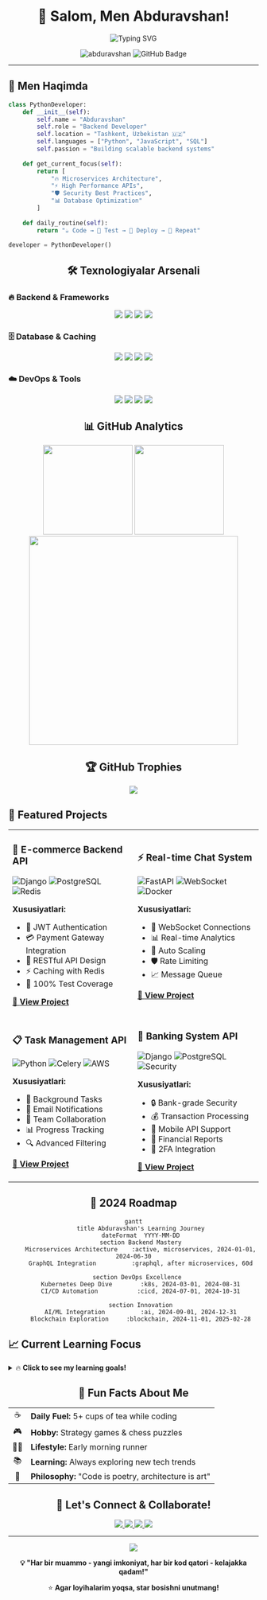 <div align="center">
  
# 💫 Salom, Men **Abduravshan**! 

<img src="https://readme-typing-svg.herokuapp.com?font=Fira+Code&pause=1000&color=00D9FF&center=true&vCenter=true&width=435&lines=Python+Backend+Developer;API+Architecture+Expert;Clean+Code+Enthusiast;Always+Learning+New+Tech!" alt="Typing SVG" />

<p align="center">
  <img src="https://komarev.com/ghpvc/?username=abduravshan&label=Profile%20views&color=0e75b6&style=flat" alt="abduravshan" /> 
  <img src="https://img.shields.io/github/followers/abduravshan?label=Followers&style=social" alt="GitHub Badge">
</p>

---

</div>

## 🎯 Men Haqimda

```python
class PythonDeveloper:
    def __init__(self):
        self.name = "Abduravshan"
        self.role = "Backend Developer"
        self.location = "Tashkent, Uzbekistan 🇺🇿"
        self.languages = ["Python", "JavaScript", "SQL"]
        self.passion = "Building scalable backend systems"
    
    def get_current_focus(self):
        return [
            "🔥 Microservices Architecture",
            "⚡ High Performance APIs", 
            "🛡️ Security Best Practices",
            "📊 Database Optimization"
        ]
    
    def daily_routine(self):
        return "☕ Code → 🧪 Test → 🚀 Deploy → 🔄 Repeat"

developer = PythonDeveloper()
```

<div align="center">

## 🛠️ **Texnologiyalar Arsenali**

</div>

### 🔥 Backend & Frameworks
<p align="center">
  <img src="https://img.shields.io/badge/Python-3776AB?style=for-the-badge&logo=python&logoColor=white" />
  <img src="https://img.shields.io/badge/Django-092E20?style=for-the-badge&logo=django&logoColor=white" />
  <img src="https://img.shields.io/badge/FastAPI-005571?style=for-the-badge&logo=fastapi&logoColor=white" />
  <img src="https://img.shields.io/badge/Flask-000000?style=for-the-badge&logo=flask&logoColor=white" />
</p>

### 🗄️ Database & Caching
<p align="center">
  <img src="https://img.shields.io/badge/PostgreSQL-316192?style=for-the-badge&logo=postgresql&logoColor=white" />
  <img src="https://img.shields.io/badge/MySQL-00000F?style=for-the-badge&logo=mysql&logoColor=white" />
  <img src="https://img.shields.io/badge/Redis-DC382D?style=for-the-badge&logo=redis&logoColor=white" />
  <img src="https://img.shields.io/badge/MongoDB-4EA94B?style=for-the-badge&logo=mongodb&logoColor=white" />
</p>

### ☁️ DevOps & Tools
<p align="center">
  <img src="https://img.shields.io/badge/Docker-2CA5E0?style=for-the-badge&logo=docker&logoColor=white" />
  <img src="https://img.shields.io/badge/AWS-FF9900?style=for-the-badge&logo=amazonaws&logoColor=white" />
  <img src="https://img.shields.io/badge/Nginx-009639?style=for-the-badge&logo=nginx&logoColor=white" />
  <img src="https://img.shields.io/badge/Git-F05032?style=for-the-badge&logo=git&logoColor=white" />
</p>

<div align="center">

## 📊 **GitHub Analytics**

<img height="180em" src="https://github-readme-stats.vercel.app/api?username=abduravshan&show_icons=true&theme=tokyonight&include_all_commits=true&count_private=true"/>
<img height="180em" src="https://github-readme-stats.vercel.app/api/top-langs/?username=abduravshan&layout=compact&langs_count=8&theme=tokyonight"/>

<img width="420" src="https://github-readme-streak-stats.herokuapp.com/?user=abduravshan&theme=tokyonight" />

## 🏆 **GitHub Trophies**
<img src="https://github-profile-trophy.vercel.app/?username=abduravshan&theme=tokyonight&no-frame=true&margin-w=30" />

</div>

## 🚀 **Featured Projects**

<table>
<tr>
<td width="50%">

### 🛒 **E-commerce Backend API**
![Django](https://img.shields.io/badge/-Django-092E20?style=flat-square&logo=django)
![PostgreSQL](https://img.shields.io/badge/-PostgreSQL-336791?style=flat-square&logo=postgresql)
![Redis](https://img.shields.io/badge/-Redis-DC382D?style=flat-square&logo=redis)

**Xususiyatlari:**
- 🔐 JWT Authentication
- 💳 Payment Gateway Integration  
- 📱 RESTful API Design
- ⚡ Caching with Redis
- 🧪 100% Test Coverage

[📂 **View Project**](https://github.com/abduravshan/ecommerce-api)

</td>
<td width="50%">

### ⚡ **Real-time Chat System**
![FastAPI](https://img.shields.io/badge/-FastAPI-009688?style=flat-square&logo=fastapi)
![WebSocket](https://img.shields.io/badge/-WebSocket-010101?style=flat-square&logo=socket.io)
![Docker](https://img.shields.io/badge/-Docker-2496ED?style=flat-square&logo=docker)

**Xususiyatlari:**
- 🚀 WebSocket Connections
- 📊 Real-time Analytics
- 🔄 Auto Scaling
- 🛡️ Rate Limiting
- 📈 Message Queue

[📂 **View Project**](https://github.com/abduravshan/realtime-chat)

</td>
</tr>
<tr>
<td width="50%">

### 📋 **Task Management API**
![Python](https://img.shields.io/badge/-Python-3776AB?style=flat-square&logo=python)
![Celery](https://img.shields.io/badge/-Celery-37B24D?style=flat-square&logo=celery)
![AWS](https://img.shields.io/badge/-AWS-232F3E?style=flat-square&logo=amazon-aws)

**Xususiyatlari:**
- 🔄 Background Tasks
- 📧 Email Notifications
- 👥 Team Collaboration
- 📊 Progress Tracking
- 🔍 Advanced Filtering

[📂 **View Project**](https://github.com/abduravshan/task-manager)

</td>
<td width="50%">

### 🏦 **Banking System API**
![Django](https://img.shields.io/badge/-Django-092E20?style=flat-square&logo=django)
![PostgreSQL](https://img.shields.io/badge/-PostgreSQL-336791?style=flat-square&logo=postgresql)
![Security](https://img.shields.io/badge/-Security-FF6B6B?style=flat-square&logo=security)

**Xususiyatlari:**
- 🔒 Bank-grade Security
- 💰 Transaction Processing
- 📱 Mobile API Support
- 🧾 Financial Reports
- 🔐 2FA Integration

[📂 **View Project**](https://github.com/abduravshan/banking-api)

</td>
</tr>
</table>

<div align="center">

## 🎯 **2024 Roadmap**

```mermaid
gantt
    title Abduravshan's Learning Journey
    dateFormat  YYYY-MM-DD
    section Backend Mastery
    Microservices Architecture    :active, microservices, 2024-01-01, 2024-06-30
    GraphQL Integration          :graphql, after microservices, 60d
    
    section DevOps Excellence  
    Kubernetes Deep Dive        :k8s, 2024-03-01, 2024-08-31
    CI/CD Automation           :cicd, 2024-07-01, 2024-10-31
    
    section Innovation
    AI/ML Integration          :ai, 2024-09-01, 2024-12-31
    Blockchain Exploration     :blockchain, 2024-11-01, 2025-02-28
```

</div>

## 📈 **Current Learning Focus**

<details>
<summary>🔥 <b>Click to see my learning goals!</b></summary>

### 🎯 **Technical Goals**
- [ ] **Microservices** - Service mesh implementation
- [ ] **Kubernetes** - Container orchestration mastery  
- [ ] **GraphQL** - Modern API development
- [ ] **Event-Driven Architecture** - Async messaging
- [ ] **Machine Learning** - AI-powered backends

### 📚 **Books I'm Reading**
- 📖 "Building Microservices" by Sam Newman
- 📖 "Designing Data-Intensive Applications" by Martin Kleppmann
- 📖 "Clean Architecture" by Robert C. Martin

</details>

<div align="center">

## 🌟 **Fun Facts About Me**

<table>
<tr>
<td align="center">☕</td>
<td><b>Daily Fuel:</b> 5+ cups of tea while coding</td>
</tr>
<tr>
<td align="center">🎮</td>
<td><b>Hobby:</b> Strategy games & chess puzzles</td>
</tr>
<tr>
<td align="center">🏃‍♂️</td>
<td><b>Lifestyle:</b> Early morning runner</td>
</tr>
<tr>
<td align="center">📚</td>
<td><b>Learning:</b> Always exploring new tech trends</td>
</tr>
<tr>
<td align="center">🎯</td>
<td><b>Philosophy:</b> "Code is poetry, architecture is art"</td>
</tr>
</table>

## 🤝 **Let's Connect & Collaborate!**

<a href="mailto:your.email@gmail.com">
  <img src="https://img.shields.io/badge/Gmail-D14836?style=for-the-badge&logo=gmail&logoColor=white" />
</a>
<a href="https://linkedin.com/in/abduravshan">
  <img src="https://img.shields.io/badge/LinkedIn-0077B5?style=for-the-badge&logo=linkedin&logoColor=white" />
</a>
<a href="https://t.me/abduravshan">
  <img src="https://img.shields.io/badge/Telegram-2CA5E0?style=for-the-badge&logo=telegram&logoColor=white" />
</a>
<a href="https://your-portfolio.com">
  <img src="https://img.shields.io/badge/Portfolio-FF5722?style=for-the-badge&logo=google-chrome&logoColor=white" />
</a>

---

<img src="https://capsule-render.vercel.app/api?type=waving&color=gradient&height=100&section=footer"/>

**💡 "Har bir muammo - yangi imkoniyat, har bir kod qatori - kelajakka qadam!"**

⭐ **Agar loyihalarim yoqsa, star bosishni unutmang!**

</div>
